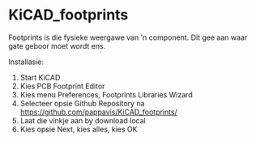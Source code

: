 # KiCAD_footprints

Footprints is die fysieke weergawe van 'n component. Dit gee aan waar gate geboor moet wordt ens.

Installasie:
1. Start KiCAD
2. Kies PCB Footprint Editor
3. Kies menu Preferences, Footprints Libraries Wizard
4. Selecteer opsie Github Repository na https://github.com/pappavis/KiCAD_footprints/
5. Laat die vinkje aan by download local
6. Kies opsie Next, kies alles, kies OK
